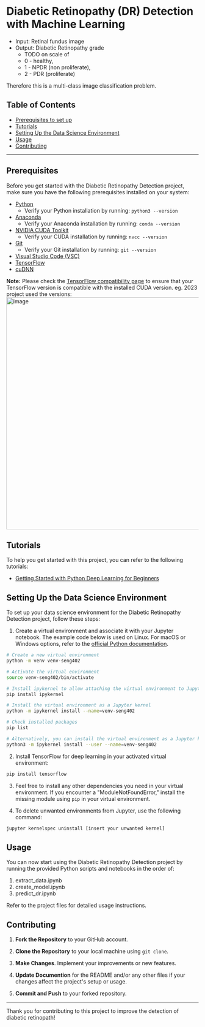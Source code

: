 # Diabetic Retinopathy (DR) Detection with Machine Learning

- Input: Retinal fundus image
- Output: Diabetic Retinopathy grade
  - TODO on scale of
  - 0 - healthy,
  - 1 - NPDR (non proliferate),
  - 2 - PDR (proliferate)

Therefore this is a multi-class image classification problem. 

## Table of Contents

- [Prerequisites to set up](#prerequisites)
- [Tutorials](#tutorials)
- [Setting Up the Data Science Environment](#setting-up-the-data-science-environment)
- [Usage](#usage)
- [Contributing](#contributing)

---

## Prerequisites

Before you get started with the Diabetic Retinopathy Detection project, make sure you have the following prerequisites installed on your system:

- [Python](https://www.python.org/downloads/)
  - Verify your Python installation by running: `python3 --version`
- [Anaconda](https://www.anaconda.com/products/distribution)
  - Verify your Anaconda installation by running: `conda --version`
- [NVIDIA CUDA Toolkit](https://developer.nvidia.com/cuda-downloads)
  - Verify your CUDA installation by running: `nvcc --version`
- [Git](https://git-scm.com/download/win)
  - Verify your Git installation by running: `git --version`
- [Visual Studio Code (VSC)](https://code.visualstudio.com/download)
- [TensorFlow](https://www.tensorflow.org/install/source)
- [cuDNN](https://developer.nvidia.com/rdp/cudnn-archive)

**Note:** Please check the [TensorFlow compatibility page](https://www.tensorflow.org/install/source_windows#gpu) to ensure that your TensorFlow version is compatible with the installed CUDA version.
eg. 2023 project used the versions:
<img width="606" alt="image" src="https://github.com/yiyangjessieyu/Deep-Learning-Image-Classifier/assets/101782677/6da84553-2a2c-4a1f-ab64-eecdc62731f8">

## Tutorials

To help you get started with this project, you can refer to the following tutorials:

- [Getting Started with Python Deep Learning for Beginners](https://youtu.be/19LQRx78QVU?feature=shared)


## Setting Up the Data Science Environment

To set up your data science environment for the Diabetic Retinopathy Detection project, follow these steps:

1. Create a virtual environment and associate it with your Jupyter notebook. The example code below is used on Linux. For macOS or Windows options, refer to the [official Python documentation](https://docs.python.org/3/library/venv.html).

```bash
# Create a new virtual environment
python -m venv venv-seng402

# Activate the virtual environment
source venv-seng402/bin/activate

# Install ipykernel to allow attaching the virtual environment to Jupyter Notebook
pip install ipykernel

# Install the virtual environment as a Jupyter kernel
python -m ipykernel install --name=venv-seng402

# Check installed packages
pip list

# Alternatively, you can install the virtual environment as a Jupyter kernel using the following command:
python3 -m ipykernel install --user --name=venv-seng402
```

2. Install TensorFlow for deep learning in your activated virtual environment:

```bash
pip install tensorflow
```

3. Feel free to install any other dependencies you need in your virtual environment. If you encounter a "ModuleNotFoundError," install the missing module using `pip` in your virtual environment.

4. To delete unwanted environments from Jupyter, use the following command:

```bash
jupyter kernelspec uninstall [insert your unwanted kernel]
```

## Usage

You can now start using the Diabetic Retinopathy Detection project by running the provided Python scripts and notebooks in the order of: 
1. extract_data.ipynb
2. create_model.ipynb
3. predict_dr.ipynb

Refer to the project files for detailed usage instructions.


## Contributing

1. **Fork the Repository** to your GitHub account.

2. **Clone the Repository** to your local machine using `git clone`.

3. **Make Changes**. Implement your improvements or new features.

3. **Update Documention** for the README and/or any other files if your changes affect the project's setup or usage.

4. **Commit and Push** to your forked repository.


---

Thank you for contributing to this project to improve the detection of diabetic retinopath!


